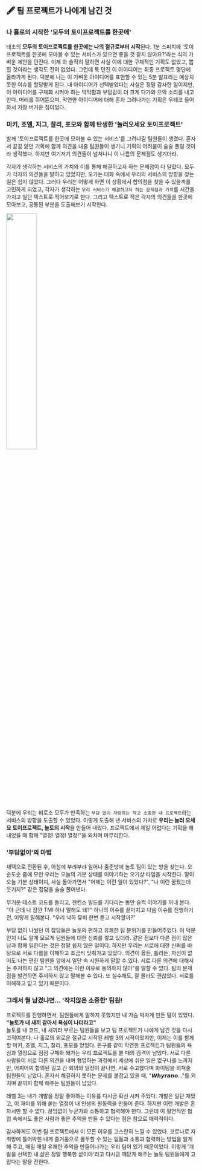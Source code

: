 ## 🖋 팀 프로젝트가 나에게 남긴 것

### 나 홀로의 시작한 '모두의 토이프로젝트를 한곳에'

태초의 **모두의 토이프로젝트를 한곳에는 나의 절규로부터 시작**된다.
1분 스피치에 '토이프로젝트를 한곳에 모아볼 수 있는 서비스가 있으면 좋을 것 같지 않아요?'라는 식의 가벼운 제안을 던진다.
이제 와 솔직히 말하면 사실 이에 대한 구체적인 기획도 없었고, 뽑힐 것이라는 생각도 전혀 없었다.
그런데 툭 던진 이 아이디어는 최종 프로젝트 명단에 올라가게 된다.
덕분에 나는 이 가벼운 아이디어를 표현할 수 있는 5분 발표라는 예상치 못한 이슈를 할당받게 된다.
내 아이디어가 선택받았다는 사실은 정말 감사한 일이지만, 이 아이디어를 구체화 시켜야 하는 막막함과 부담감이 더 크게 다가와 으악 소리를 내고 만다.
머리를 쥐어뜯으며, 막연한 아이디어에 대해 혼자 그려나가는 기획은 우테코 들어와서 가장 버거운 짐이었다.

### 미키, 조엘, 지그, 찰리, 포모와 함께 탄생한 '놀러오세요 토이프로젝트'

함께 '토이프로젝트를 한곳에 모아볼 수 있는 서비스'를 그려나갈 팀원들이 생겼다.
혼자서 끙끙 앓던 기획에 함께 의견을 내줄 팀원들이 생기니 기획의 어려움이 술술 풀릴 것이라 생각했다.
하지만 여기저기 의견들이 넘쳐나니 이 나름의 문제점도 생기더라.

각자가 생각하는 서비스의 가치와 이를 통해 해결하고자 하는 문제점이 다 달랐다.
모두가 각자의 의견들을 말하고 있었지만, 오가는 대화 속에서 우리의 서비스의 방향을 찾는 일은 쉽지 않았다.
그러다 우리는 어떻게 하면 이 상황에서 합의점을 찾을 수 있을까를 고민하게 되었고,
각자가 생각하는 `우리 서비스가 해결하고자 하는 문제점과 가치`를 시간을 가지고 일단 텍스트로 적어보기로 한다.
그리고 텍스트로 적은 각자의 의견들을 한곳에 모아보고, 공통된 부분을 도출해보기 시작한다. 

<img src="https://blog.kakaocdn.net/dn/b6pm2r/btraVUXjIA1/gE96EiGkrTwVQI18X04cRk/img.png" width="40%" height="40%" />

덕분에 우리는 비로소 모두가 만족하는 `부담 없이 자랑하는 작고 소중한 내 프로젝트`라는 서비스의 방향을 도출할 수 있었다.
이렇게 도출해 낸 서비스의 가치로 **우리는 놀러 오세요 토이프로젝트, 놀토의 시작**을 만들어 내었다.
프로젝트에서 제일 어렵다는 기획을 해내었을 때 함께 "열정! 열정! 열정!"을 외치며 마무리한다. 


### '부담없이'의 마법

재택으로 전환된 후, 아침에 부랴부랴 일어나 줌준방에 놀토 팀이 있는 방을 찾는다.
오순도순 줌에 모인 우리는 오늘의 기분 상태를 이야기하는 오기상 타임을 시작한다.
말이 오늘 기분 상태이지, 사실 돌아가면서 "어제는 이런 일이 있었다?", "나 이런 꿈꿨는데 웃기지?" 같은 잡담을 술술 풀어낸다.

무거운 테스트 코드를 돌리고, 젠킨스 빌드를 기다리는 동안 슬쩍 이야기를 꺼내 본다.
"아 근데 나 잠깐 TMI 하나 말해도 돼?"
하나의 이슈를 끝마치고 다음 이슈를 진행하기 전, 이렇게 말해본다.
"우리 낙하 뮤비 한번 듣고 시작할까?"

부담 없이 나눴던 이 잡담들은 놀토의 편하고 유쾌한 팀 분위기를 만들어주었다.
이 덕분인지 나도 알게 모르게 팀원들에 대한 신뢰를 쌓고 있더라.
같은 점보다 다른 점이 많은 남과 함께 일한다는 것은 정말 쉽지 않은 일이다.
하지만 우리는 서로에 대한 신뢰를 바탕으로 서로 다름을 이해하고 조금씩 맞춰가고 있었다.
의견이 옳든, 틀리든, 자신이 없어도 나는 편한 팀원들 앞에서 일단 속 시원하게 말할 수 있다.
서로 다른 의견에 대해서는 주저하지 않고 "그 의견에는 이런 이유로 동의하지 않아"를 말할 수 있다.
팀의 문제점을 발견하면 주저하지 않고 말해볼 수 있다.
또 실수해도, 잘 몰라도 괜찮았다. 서로를 이해하고 믿고 있기 때문이다.



### 그래서 뭘 남겼냐면... '작지않은 소중한' 팀원!


프로젝트를 진행하면서, 팀원들에게 말하지 못했지만 내 가슴 벅차게 만든 말이 있었다.  
**"놀토가 내 새끼 같아서 욕심이 나더라고"**   
놀토를 내 코드, 내 새끼라 부르는 팀원들을 보고 팀 프로젝트가 나에게 남긴 것을 다시 끄적여본다.
나 홀로의 외로운 절규로 시작된 레벨 3의 시작이었지만, 이제는 이를 함께할 미키, 조엘, 지그, 찰리, 포모를 얻었다.
뜬구름 같이 막연한 프로젝트가 팀원들의 욕심과 열정으로 점점 구체화 돼가는 우리 프로젝트를 볼 때의 감격이 남았다.
서로 다른 사람들이 서로 다른 의견을 내며 협업하는 과정에서 세상에 쉬운 일은 없구나를 느끼지만,
어찌어찌 합의된 길고 긴 회의와 일정이 끝나면, 서로 수고했다며 화이팅을 외쳐줄 팀원들이 남았다.
혼자서 해결하지 못하는 문제를 붙잡고 있을 때, "𝙒𝙝𝙮𝙧𝙖𝙣𝙤..."를 외치며 끝까지 함께 해주는 팀원들이 남았다. 

레벨 3는 내가 개발을 정말 좋아하는 이유를 다시금 확신 시켜 주었다.
개발은 일단 재밌고, 이 재미를 위해 쏟는 열정이 내 인생의 원동력을 만들어 준다.
하지만 이런 개발은 혼자서만 할 수 없다. 끊임없이 누군가와 소통하고 협력해야 한다.
그런데 이 필연적인 협업 속에서도 좋은 사람과 좋은 추억을 만들 수 있다는 점은 참으로 매력적이다.  

감사하게도 이번 팀 프로젝트에서 이 모든 이유를 고스란히 느낄 수 있었다.
코로나로 자취방에 틀어박힌 내게 즐거움으로 몰두할 수 있는 일들과
소통과 협력하는 방법을 알게 해 주고, 매일 매일 유쾌한 추억을 만들어나가는 우리 팀이 있기 때문이었다.
이렇게 '개발을 선택한 내 삶은 정말 행복한 삶이야'라고 다시금 깨닫게 해주는 놀토 팀원들에게 고맙다는 말을 전한다.
 


 
